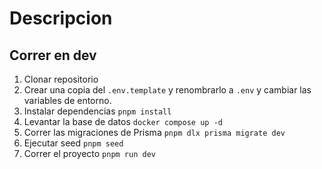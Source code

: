 # Descripcion

## Correr en dev

1. Clonar repositorio
2. Crear una copia del ```.env.template``` y renombrarlo a ```.env``` y cambiar las variables de entorno.
3. Instalar dependencias ```pnpm install```
4. Levantar la base de datos ```docker compose up -d```
5. Correr las migraciones de Prisma ```pnpm dlx prisma migrate dev```
6. Ejecutar seed ```pnpm seed```
7. Correr el proyecto ```pnpm run dev```
